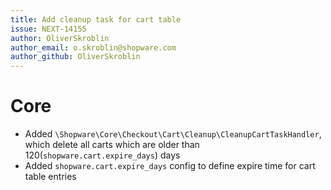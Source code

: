 ```yaml
---
title: Add cleanup task for cart table
issue: NEXT-14155
author: OliverSkroblin
author_email: o.skroblin@shopware.com 
author_github: OliverSkroblin
---
```

# Core
* Added `\Shopware\Core\Checkout\Cart\Cleanup\CleanupCartTaskHandler`, which delete all carts which are older than 120(`shopware.cart.expire_days`) days
* Added `shopware.cart.expire_days` config to define expire time for cart table entries
